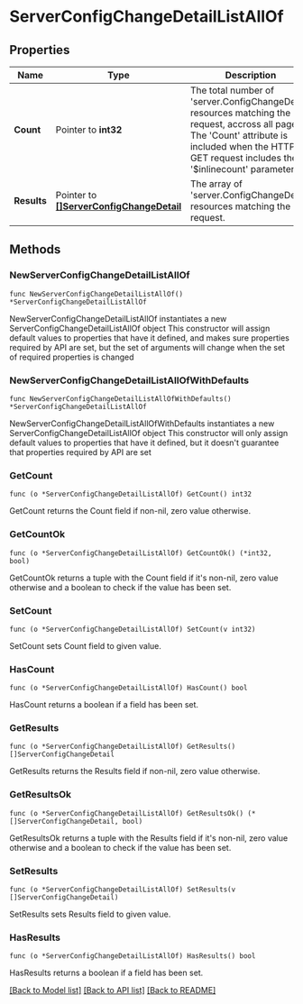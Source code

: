# ServerConfigChangeDetailListAllOf

## Properties

Name | Type | Description | Notes
------------ | ------------- | ------------- | -------------
**Count** | Pointer to **int32** | The total number of &#39;server.ConfigChangeDetail&#39; resources matching the request, accross all pages. The &#39;Count&#39; attribute is included when the HTTP GET request includes the &#39;$inlinecount&#39; parameter. | [optional] 
**Results** | Pointer to [**[]ServerConfigChangeDetail**](server.ConfigChangeDetail.md) | The array of &#39;server.ConfigChangeDetail&#39; resources matching the request. | [optional] 

## Methods

### NewServerConfigChangeDetailListAllOf

`func NewServerConfigChangeDetailListAllOf() *ServerConfigChangeDetailListAllOf`

NewServerConfigChangeDetailListAllOf instantiates a new ServerConfigChangeDetailListAllOf object
This constructor will assign default values to properties that have it defined,
and makes sure properties required by API are set, but the set of arguments
will change when the set of required properties is changed

### NewServerConfigChangeDetailListAllOfWithDefaults

`func NewServerConfigChangeDetailListAllOfWithDefaults() *ServerConfigChangeDetailListAllOf`

NewServerConfigChangeDetailListAllOfWithDefaults instantiates a new ServerConfigChangeDetailListAllOf object
This constructor will only assign default values to properties that have it defined,
but it doesn't guarantee that properties required by API are set

### GetCount

`func (o *ServerConfigChangeDetailListAllOf) GetCount() int32`

GetCount returns the Count field if non-nil, zero value otherwise.

### GetCountOk

`func (o *ServerConfigChangeDetailListAllOf) GetCountOk() (*int32, bool)`

GetCountOk returns a tuple with the Count field if it's non-nil, zero value otherwise
and a boolean to check if the value has been set.

### SetCount

`func (o *ServerConfigChangeDetailListAllOf) SetCount(v int32)`

SetCount sets Count field to given value.

### HasCount

`func (o *ServerConfigChangeDetailListAllOf) HasCount() bool`

HasCount returns a boolean if a field has been set.

### GetResults

`func (o *ServerConfigChangeDetailListAllOf) GetResults() []ServerConfigChangeDetail`

GetResults returns the Results field if non-nil, zero value otherwise.

### GetResultsOk

`func (o *ServerConfigChangeDetailListAllOf) GetResultsOk() (*[]ServerConfigChangeDetail, bool)`

GetResultsOk returns a tuple with the Results field if it's non-nil, zero value otherwise
and a boolean to check if the value has been set.

### SetResults

`func (o *ServerConfigChangeDetailListAllOf) SetResults(v []ServerConfigChangeDetail)`

SetResults sets Results field to given value.

### HasResults

`func (o *ServerConfigChangeDetailListAllOf) HasResults() bool`

HasResults returns a boolean if a field has been set.


[[Back to Model list]](../README.md#documentation-for-models) [[Back to API list]](../README.md#documentation-for-api-endpoints) [[Back to README]](../README.md)


